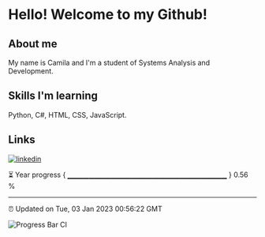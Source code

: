 # Hello! Welcome to my Github!


## About me
My name is Camila and I'm a student of Systems Analysis and Development.

## Skills I'm learning
Python, C#, HTML, CSS, JavaScript.

## Links
[![linkedin](https://img.shields.io/badge/linkedin-0A66C2?style=for-the-badge&logo=linkedin&logoColor=white)](https://www.linkedin.com/in/camila-m-861b97234/)

⏳ Year progress { ▁▁▁▁▁▁▁▁▁▁▁▁▁▁▁▁▁▁▁▁▁▁▁▁▁▁▁▁▁▁ } 0.56 %

---

⏰ Updated on Tue, 03 Jan 2023 00:56:22 GMT

![Progress Bar CI](https://github.com/liununu/liununu/workflows/Progress%20Bar%20CI/badge.svg)
